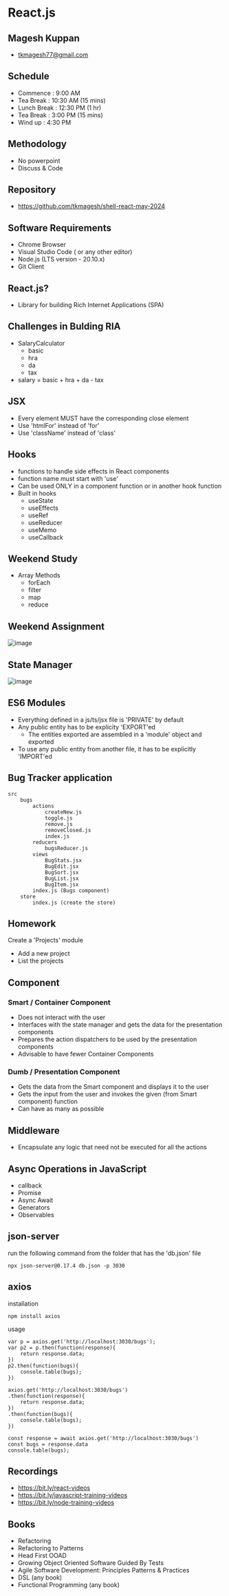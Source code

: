 # React.js

## Magesh Kuppan
- tkmagesh77@gmail.com

## Schedule
- Commence      : 9:00 AM
- Tea Break     : 10:30 AM (15 mins)
- Lunch Break   : 12:30 PM (1 hr)
- Tea Break     : 3:00 PM (15 mins)
- Wind up       : 4:30 PM

## Methodology
- No powerpoint
- Discuss & Code

## Repository
- https://github.com/tkmagesh/shell-react-may-2024

## Software Requirements
- Chrome Browser
- Visual Studio Code ( or any other editor)
- Node.js (LTS version - 20.10.x)
- Git Client

## React.js?
- Library for building Rich Internet Applications (SPA)

## Challenges in Bulding RIA
- SalaryCalculator
    - basic
    - hra
    - da
    - tax
- salary = basic + hra + da - tax

## JSX
- Every element MUST have the corresponding close element
- Use 'htmlFor' instead of 'for'
- Use 'className' instead of 'class'

## Hooks
- functions to handle side effects in React components
- function name must start with 'use'
- Can be used ONLY in a component function or in another hook function
- Built in hooks
    - useState
    - useEffects
    - useRef
    - useReducer
    - useMemo
    - useCallback

## Weekend Study
- Array Methods
    - forEach
    - filter
    - map
    - reduce

## Weekend Assignment
![image](./images/Day-2-Assignment.png)

## State Manager
![image](./images/state-manager.png)

## ES6 Modules
- Everything defined in a js/ts/jsx file is 'PRIVATE' by default
- Any public entity has to be explicity 'EXPORT'ed
    - The entities exported are assembled in a 'module' object and exported
- To use any public entity from another file, it has to be explicitly 'IMPORT'ed

## Bug Tracker application
```
src
    bugs
        actions
            createNew.js
            toggle.js
            remove.js
            removeClosed.js
            index.js
        reducers
            bugsReducer.js
        views
            BugStats.jsx
            BugEdit.jsx
            BugSort.jsx
            BugList.jsx
            BugItem.jsx
        index.js (Bugs component)
    store
        index.js (create the store)

```

## Homework
Create a 'Projects' module
- Add a new project
- List the projects

## Component
### Smart / Container Component
- Does not interact with the user
- Interfaces with the state manager and gets the data for the presentation components
- Prepares the action dispatchers to be used by the presentation components
- Advisable to have fewer Container Components

### Dumb / Presentation Component
- Gets the data from the Smart component and displays it to the user
- Gets the input from the user and invokes the given (from Smart component) function
- Can have as many as possible

## Middleware
- Encapsulate any logic that need not be executed for all the actions

## Async Operations in JavaScript
- callback
- Promise
- Async Await
- Generators
- Observables

## json-server
run the following command from the folder that has the 'db.json' file
```
npx json-server@0.17.4 db.json -p 3030
```

## axios
installation
```
npm install axios
```
usage
```
var p = axios.get('http://localhost:3030/bugs');
var p2 = p.then(function(response){
    return response.data;
})
p2.then(function(bugs){
    console.table(bugs);
})
```
```
axios.get('http://localhost:3030/bugs')
.then(function(response){
    return response.data;
})
.then(function(bugs){
    console.table(bugs);
})
```

```
const response = await axios.get('http://localhost:3030/bugs')
const bugs = response.data    
console.table(bugs);
```

## Recordings
- https://bit.ly/react-videos
- https://bit.ly/javascript-training-videos
- https://bit.ly/node-training-videos

## Books
- Refactoring
- Refactoring to Patterns
- Head First OOAD
- Growing Object Oriented Software Guided By Tests
- Agile Software Development: Principles Patterns & Practices
- DSL (any book)
- Functional Programming (any book)
